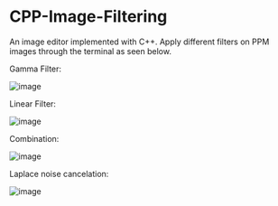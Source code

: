 # CPP-Image-Filtering

An image editor implemented with C++.
Apply different filters on PPM images through the terminal as seen below.

Gamma Filter:

![image](https://user-images.githubusercontent.com/37417801/112728608-cb7b7500-8f30-11eb-81a6-8313c4552be3.png)

Linear Filter:

![image](https://user-images.githubusercontent.com/37417801/112728620-dd5d1800-8f30-11eb-91fd-9344968ab9cf.png)

Combination:

![image](https://user-images.githubusercontent.com/37417801/112728644-f36ad880-8f30-11eb-9270-e5157812c66e.png)


Laplace noise cancelation:

![image](https://user-images.githubusercontent.com/37417801/112728662-041b4e80-8f31-11eb-87d4-0fd3a829a9ec.png)

